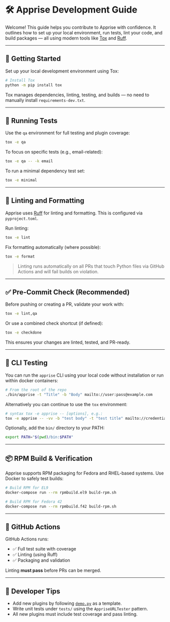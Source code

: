 # 🛠️ Apprise Development Guide

Welcome! This guide helps you contribute to Apprise with confidence. It outlines
how to set up your local environment, run tests, lint your code, and build 
packages — all using modern tools like [Tox](https://tox.readthedocs.io/) and 
[Ruff](https://docs.astral.sh/ruff/).

---

## 🚀 Getting Started

Set up your local development environment using Tox:

```bash
# Install Tox
python -m pip install tox
```

Tox manages dependencies, linting, testing, and builds — no need to manually 
install `requirements-dev.txt`.

---

## 🧪 Running Tests

Use the `qa` environment for full testing and plugin coverage:

```bash
tox -e qa
```

To focus on specific tests (e.g., email-related):

```bash
tox -e qa -- -k email
```

To run a minimal dependency test set:

```bash
tox -e minimal
```

---

## 🧹 Linting and Formatting

Apprise uses [Ruff](https://docs.astral.sh/ruff/) for linting and formatting.
This is configured via `pyproject.toml`.

Run linting:

```bash
tox -e lint
```

Fix formatting automatically (where possible):

```bash
tox -e format
```

> Linting runs automatically on all PRs that touch Python files via GitHub 
> Actions and will fail builds on violation.

---

## ✅ Pre-Commit Check (Recommended)

Before pushing or creating a PR, validate your work with:

```bash
tox -e lint,qa
```

Or use a combined check shortcut (if defined):

```bash
tox -e checkdone
```

This ensures your changes are linted, tested, and PR-ready.

---

## 📨 CLI Testing

You can run the `apprise` CLI using your local code without installation or run within docker containers:

```bash
# From the root of the repo
./bin/apprise -t "Title" -b "Body" mailto://user:pass@example.com
```

Alternatively you can continue to use the `tox` environment:


```bash
# syntax tox -e apprise -- [options], e.g.:
tox -e apprise -- -vv -b "test body" -t "test title" mailto://credentials
```

Optionally, add the `bin/` directory to your PATH:

```bash
export PATH="$(pwd)/bin:$PATH"
```

---

## 📦 RPM Build & Verification

Apprise supports RPM packaging for Fedora and RHEL-based systems. Use Docker 
to safely test builds:

```bash
# Build RPM for EL9
docker-compose run --rm rpmbuild.el9 build-rpm.sh

# Build RPM for Fedora 42
docker-compose run --rm rpmbuild.f42 build-rpm.sh
```

---

## 🧪 GitHub Actions

GitHub Actions runs:
- ✅ Full test suite with coverage
- ✅ Linting (using Ruff)
- ✅ Packaging and validation

Linting **must pass** before PRs can be merged.

---

## 🧠 Developer Tips

- Add new plugins by following [`demo.py`](https://github.com/caronc/apprise/blob/master/apprise/plugins/demo.py) as a template.
- Write unit tests under `tests/` using the `AppriseURLTester` pattern.
- All new plugins must include test coverage and pass linting.
